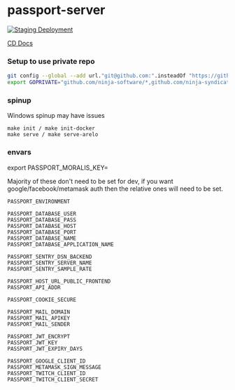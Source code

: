 # passport-server

[![Staging Deployment](https://github.com/ninja-syndicate/passport-server/actions/workflows/deploy-staging.yml/badge.svg)](https://github.com/ninja-syndicate/passport-server/actions/workflows/deploy-staging.yml)

[CD Docs](.github/workflows/README.md)

### Setup to use private repo

```bash
git config --global --add url."git@github.com:".insteadOf "https://github.com/"
export GOPRIVATE="github.com/ninja-software/*,github.com/ninja-syndicate/*"
```

### spinup

Windows spinup may have issues

```shell
make init / make init-docker
make serve / make serve-arelo
```

### envars
export PASSPORT_MORALIS_KEY=

Majority of these don't need to be set for dev, if you want google/facebook/metamask auth then the relative ones will
need to be set.

```shell
PASSPORT_ENVIRONMENT

PASSPORT_DATABASE_USER
PASSPORT_DATABASE_PASS
PASSPORT_DATABASE_HOST
PASSPORT_DATABASE_PORT
PASSPORT_DATABASE_NAME
PASSPORT_DATABASE_APPLICATION_NAME

PASSPORT_SENTRY_DSN_BACKEND
PASSPORT_SENTRY_SERVER_NAME
PASSPORT_SENTRY_SAMPLE_RATE

PASSPORT_HOST_URL_PUBLIC_FRONTEND
PASSPORT_API_ADDR

PASSPORT_COOKIE_SECURE

PASSPORT_MAIL_DOMAIN
PASSPORT_MAIL_APIKEY
PASSPORT_MAIL_SENDER

PASSPORT_JWT_ENCRYPT
PASSPORT_JWT_KEY
PASSPORT_JWT_EXPIRY_DAYS

PASSPORT_GOOGLE_CLIENT_ID
PASSPORT_METAMASK_SIGN_MESSAGE
PASSPORT_TWITCH_CLIENT_ID
PASSPORT_TWITCH_CLIENT_SECRET
```
